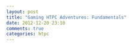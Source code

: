 ```yaml
---
layout: post
title: "Gaming HTPC Adventures: Fundamentals"
date: 2012-12-20 23:10
comments: true
categories: htpc
---
```

